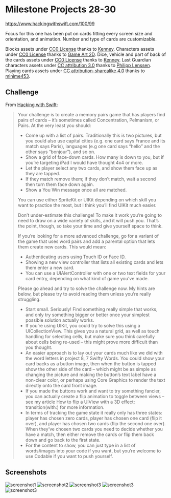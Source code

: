 # Milestone Projects 28-30

https://www.hackingwithswift.com/100/99

Focus for this one has been put on cards fitting every screen size and orientation, and animation. Number and type of cards are customizable. 

Blocks assets under [CC0 License](https://creativecommons.org/publicdomain/zero/1.0/legalcode) thanks to [Kenney](https://www.kenney.nl/assets/isometric-blocks). Characters assets under [CC0 License](https://creativecommons.org/publicdomain/zero/1.0/legalcode) thanks to [Game Art 2D](https://www.gameart2d.com/freebies.html). Dice, vehicle and part of back of the cards assets under [CC0 License](https://creativecommons.org/publicdomain/zero/1.0/legalcode) thanks to [Kenney](https://www.kenney.nl/assets/boardgame-pack). Last Guardian characters assets under [CC attribution 3.0](https://creativecommons.org/licenses/by/3.0/legalcode) thanks to [Philipp Lenssen](http://blogoscoped.com/archive/2006-08-08-n51.html). Playing cards assets under [CC attribution-sharealike 4.0](https://creativecommons.org/licenses/by-sa/4.0/legalcode) thanks to [minime453](https://opengameart.org/content/vintage-playing-cards?page=3).

## Challenge

From [Hacking with Swift](https://www.hackingwithswift.com/guide/11/3/challenge):
>Your challenge is to create a memory pairs game that has players find pairs of cards – it’s sometimes called Concentration, Pelmanism, or Pairs. At the very least you should:
>
>- Come up with a list of pairs. Traditionally this is two pictures, but you could also use capital cities (e.g. one card says France and its match says Paris), languages (e.g one card says “hello” and the other says “bonjour”), and so on.
>- Show a grid of face-down cards. How many is down to you, but if you’re targeting iPad I would have thought 4x4 or more.
>- Let the player select any two cards, and show them face up as they are tapped.
>- If they match remove them; if they don’t match, wait a second then turn them face down again.
>- Show a You Win message once all are matched.
>
>You can use either SpriteKit or UIKit depending on which skill you want to practice the most, but I think you’ll find UIKit much easier.
>
>Don’t under-estimate this challenge! To make it work you’re going to need to draw on a wide variety of skills, and it will push you. That’s the point, though, so take your time and give yourself space to think.
>
>If you’re looking for a more advanced challenge, go for a variant of the game that uses word pairs and add a parental option that lets them create new cards. This would mean:
>
>- Authenticating users using Touch ID or Face ID.
>- Showing a new view controller that lists all existing cards and lets them enter a new card.
>- You can use a UIAlertController with one or two text fields for your card entry, depending on what kind of game you’ve made.
>
>Please go ahead and try to solve the challenge now. My hints are below, but please try to avoid reading them unless you’re really struggling.
>
>- Start small. Seriously! Find something really simple that works, and only try something bigger or better once your simplest possible solution actually works.
>- If you’re using UIKit, you could try to solve this using a UICollectionView. This gives you a natural grid, as well as touch handling for selecting cells, but make sure you think carefully about cells being re-used – this might prove more difficult than you thought.
>- An easier approach is to lay out your cards much like we did with the word letters in project 8, 7 Swifty Words. You could show your card backs as a button image, then when the button is tapped show the other side of the card – which might be as simple as changing the picture and making the button’s text label have a non-clear color, or perhaps using Core Graphics to render the text directly onto the card front image.
>- If you made the buttons work and want to try something fancier, you can actually create a flip animation to toggle between views – see my article How to flip a UIView with a 3D effect: transition(with:) for more information.
>- In terms of tracking the game state it really only has three states: player has chosen zero cards, player has chosen one card (flip it over), and player has chosen two cards (flip the second one over). When they’ve chosen two cards you need to decide whether you have a match, then either remove the cards or flip them back down and go back to the first state.
>- For the content to show, you can just type in a list of words/images into your code if you want, but you’re welcome to use Codable if you want to push yourself.

## Screenshots

![screenshot1](screenshots/screen01.png)
![screenshot2](screenshots/screen02.png)
![screenshot3](screenshots/screen03.png)
![screenshot3](screenshots/screen04.png)
![screenshot3](screenshots/screen05.png)
